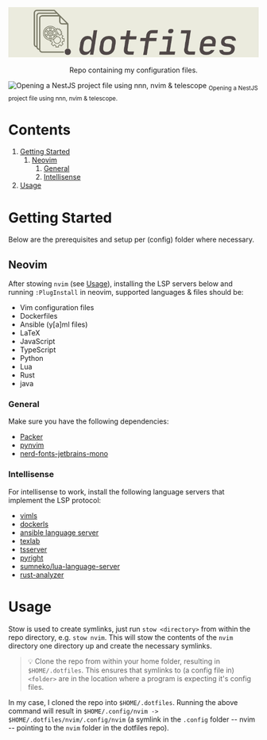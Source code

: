 <p align="center">
  <img src="banner.png" alt=".dotfiles">
</p>

<p align="center">
Repo containing my configuration files.
</p>

![Opening a NestJS project file using nnn, nvim & telescope](https://i.imgur.com/WKd4tVB.gif)
<sub>Opening a NestJS project file using nnn, nvim & telescope.</sub>

# Contents

1. [Getting Started](#getting-started)
    1. [Neovim](#neovim)
        1. [General](#general)
        2. [Intellisense](#intellisense)
2. [Usage](#usage)

# Getting Started

Below are the prerequisites and setup per (config) folder where necessary.

## Neovim

After stowing `nvim` (see [Usage](#Usage)), installing the LSP servers below
and running `:PlugInstall` in neovim, supported languages & files should be:
  - Vim configuration files
  - Dockerfiles
  - Ansible (y[a]ml files)
  - LaTeX
  - JavaScript
  - TypeScript
  - Python
  - Lua
  - Rust
  - java

### General

Make sure you have the following dependencies:

  - [Packer](https://github.com/wbthomason/packer.nvim)
  - [pynvim](https://github.com/neovim/pynvim)
  - [nerd-fonts-jetbrains-mono](https://www.nerdfonts.com/font-downloads)
### Intellisense

For intellisense to work, install the following language servers that implement
the LSP protocol:
  - [vimls](https://github.com/iamcco/vim-language-server)
  - [dockerls](https://github.com/rcjsuen/dockerfile-language-server-nodejs)
  - [ansible language server](https://github.com/ansible/ansible-language-server)
  - [texlab](https://github.com/latex-lsp/texlab)
  - [tsserver](https://github.com/typescript-language-server/typescript-language-server)
  - [pyright](https://github.com/microsoft/pyright)
  - [sumneko/lua-language-server](https//github.com/sumneko/lua-language-server)
  - [rust-analyzer](https://github.com/rust-analyzer/rust-analyzer)

# Usage

Stow is used to create symlinks, just run `stow <directory>` from within the
repo directory, e.g. `stow nvim`.  This will stow the contents of the `nvim`
directory one directory up and create the necessary symlinks.

>💡 Clone the repo from within your home folder, resulting in
`$HOME/.dotfiles`. This ensures that symlinks to (a config file in) `<folder>`
are in the location where a program is expecting it's config files.



In my case, I cloned the repo into `$HOME/.dotfiles`. Running the above command
will result in `$HOME/.config/nvim -> $HOME/.dotfiles/nvim/.config/nvim` (a
symlink in the `.config` folder -- nvim -- pointing to the `nvim` folder in the
dotfiles repo).
